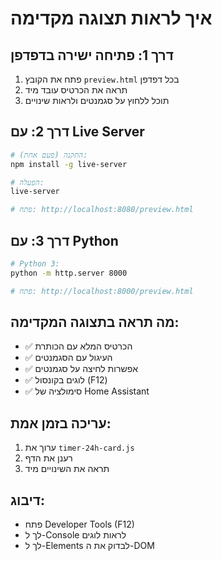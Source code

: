 # איך לראות תצוגה מקדימה

## דרך 1: פתיחה ישירה בדפדפן
1. פתח את הקובץ `preview.html` בכל דפדפן
2. תראה את הכרטיס עובד מיד
3. תוכל ללחוץ על סגמנטים ולראות שינויים

## דרך 2: עם Live Server
```bash
# התקנה (פעם אחת):
npm install -g live-server

# הפעלה:
live-server

# פתח: http://localhost:8080/preview.html
```

## דרך 3: עם Python
```bash
# Python 3:
python -m http.server 8000

# פתח: http://localhost:8000/preview.html
```

## מה תראה בתצוגה המקדימה:
- ✅ הכרטיס המלא עם הכותרת
- ✅ העיגול עם הסגמנטים
- ✅ אפשרות לחיצה על סגמנטים
- ✅ לוגים בקונסול (F12)
- ✅ סימולציה של Home Assistant

## עריכה בזמן אמת:
1. ערוך את `timer-24h-card.js`
2. רענן את הדף
3. תראה את השינויים מיד

## דיבוג:
- פתח Developer Tools (F12)
- לך ל-Console לראות לוגים
- לך ל-Elements לבדוק את ה-DOM
